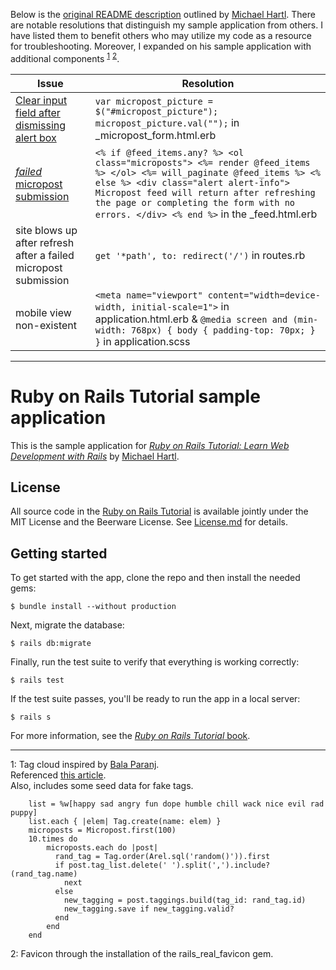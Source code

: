 Below is the [original README description](#ruby-on-rails-tutorial-sample-application)
outlined by [Michael Hartl](http://www.michaelhartl.com/). There are notable
resolutions that distinguish my sample application from others. I have listed
them to benefit others who may utilize my code as a resource for troubleshooting.
Moreover, I expanded on his sample application with additional components <sup>[1](#myfootnote1)</sup>
<sup>[2](#myfootnote2)</sup>.

| Issue                                                                                                                       | Resolution                                                                                                                                                                                                                                                                                        |
|-----------------------------------------------------------------------------------------------------------------------------|---------------------------------------------------------------------------------------------------------------------------------------------------------------------------------------------------------------------------------------------------------------------------------------------------|
| [Clear input field after dismissing alert box](https://www.railstutorial.org/book/user_microposts#code-jquery_file_test)    | `var micropost_picture = $("#micropost_picture"); micropost_picture.val("");` in _micropost_form.html.erb                                                                                                                                                                                         |
| [_failed_ micropost submission](https://www.railstutorial.org/book/user_microposts#code-microposts_create_action_with_feed) | `<% if @feed_items.any? %> <ol class="microposts"> <%= render @feed_items %> </ol> <%= will_paginate @feed_items %> <% else %> <div class="alert alert-info"> Micropost feed will return after refreshing the page or completing the form with no errors. </div> <% end %>` in the _feed.html.erb |
| site blows up after refresh after a failed micropost submission                                                             | `get '*path', to: redirect('/')` in routes.rb                                                                                                                                                                                                                                                     |
| mobile view non-existent                                                                                                    | `<meta name="viewport" content="width=device-width, initial-scale=1">` in application.html.erb & `@media screen and (min-width: 768px) { body { padding-top: 70px; } }` in application.scss                                                                                                       |

---

# Ruby on Rails Tutorial sample application

This is the sample application for
[*Ruby on Rails Tutorial:
Learn Web Development with Rails*](https://www.railstutorial.org/)
by [Michael Hartl](http://www.michaelhart.com/).

## License

All source code in the [Ruby on Rails Tutorial](https://www.railstutorial.org/)
is available jointly under the MIT License and the Beerware License. See
[License.md](License.md) for details.

## Getting started

To get started with the app, clone the repo and then install the needed gems:

```
$ bundle install --without production
```

Next, migrate the database:

```
$ rails db:migrate
```

Finally, run the test suite to verify that everything is working correctly:

```
$ rails test
```

If the test suite passes, you'll be ready to run the app in a local server:

```
$ rails s
```

For more information, see the
[*Ruby on Rails Tutorial* book](https://www.railstutorial.org/book).

---

<a name="myfootnote1">1</a>: Tag cloud inspired by [Bala Paranj](https://rubyplus.com/about).  
Referenced [this article](https://rubyplus.com/articles/4241-Tagging-from-Scratch-in-Rails-5).  
Also, includes some seed data for fake tags.
  
```
    list = %w[happy sad angry fun dope humble chill wack nice evil rad puppy]
    list.each { |elem| Tag.create(name: elem) }
    microposts = Micropost.first(100)
    10.times do
        microposts.each do |post|
          rand_tag = Tag.order(Arel.sql('random()')).first
          if post.tag_list.delete(' ').split(',').include?(rand_tag.name)
            next
          else
            new_tagging = post.taggings.build(tag_id: rand_tag.id)
            new_tagging.save if new_tagging.valid?
          end
        end
    end
```

<a name="myfootnote2">2</a>: Favicon through the installation of the rails_real_favicon gem.
